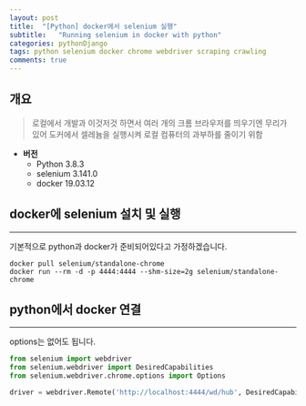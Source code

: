 ```yaml
---
layout: post
title:  "[Python] docker에서 selenium 실행"
subtitle:   "Running selenium in docker with python"
categories: pythonDjango
tags: python selenium docker chrome webdriver scraping crawling
comments: true
---
```



## 개요
> 로컬에서 개발과 이것저것 하면서 여러 개의 크롬 브라우저를 띄우기엔 무리가 있어 도커에서 셀레늄을 실행시켜 로컬 컴퓨터의 과부하를 줄이기 위함

* __버전__
  - Python 3.8.3
  - selenium 3.141.0
  - docker 19.03.12
  
## docker에 selenium 설치 및 실행
---

기본적으로 python과 docker가 준비되어있다고 가정하겠습니다.
```
docker pull selenium/standalone-chrome
docker run --rm -d -p 4444:4444 --shm-size=2g selenium/standalone-chrome
```
## python에서 docker 연결
---

options는 없어도 됩니다.

~~~python
from selenium import webdriver
from selenium.webdriver import DesiredCapabilities
from selenium.webdriver.chrome.options import Options

driver = webdriver.Remote('http://localhost:4444/wd/hub', DesiredCapabilities.CHROME, options=self.options)
~~~
